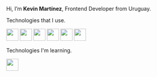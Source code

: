 
  <div>
    <p>Hi, I’m <b>Kevin Martínez</b>, Frontend Developer from Uruguay.</p>
    <div>
      <div>
        <p>Technologies that I use.</p>
        <img style="width: 2rem;" src="https://img.icons8.com/?size=100&id=20909&format=png&color=000000"/>
        <img style="width: 2rem;" src="https://img.icons8.com/?size=100&id=21278&format=png&color=000000"/>
        <img style="width: 2rem;" src="https://img.icons8.com/?size=100&id=108784&format=png&color=000000"/>
        <img style="width: 2rem;" src="https://img.icons8.com/?size=100&id=SrDTEN0d3OPH&format=png&color=000000"/>
        <img style="width: 2rem;" src="https://img.icons8.com/?size=100&id=4PiNHtUJVbLs&format=png&color=000000"/>
        <img style="width: 2rem;" src="https://img.icons8.com/?size=100&id=PndQWK6M1Hjo&format=png&color=000000"/>
      </div>
      <div>
        <p>Technologies I'm learning.</p>
        <img style="width: 2rem;" src="https://img.icons8.com/?size=100&id=asWSSTBrDlTW&format=png&color=000000"/>
      </div>
    </div>
  </div>
